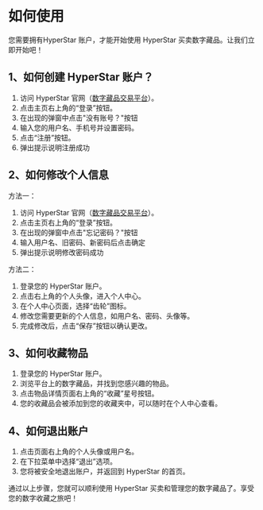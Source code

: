 # 如何使用

您需要拥有HyperStar 账户，才能开始使用 HyperStar 买卖数字藏品。让我们立即开始吧！

## 1、如何创建 HyperStar 账户？

1. 访问 HyperStar 官网（[数字藏品交易平台](http://42.192.90.134:5173/#/)）。
2. 点击主页右上角的“登录”按钮。
3. 在出现的弹窗中点击"没有账号？"按钮
4. 输入您的用户名、手机号并设置密码。
5. 点击“注册”按钮。
6. 弹出提示说明注册成功

## 2、如何修改个人信息

方法一：

1. 访问 HyperStar 官网（[数字藏品交易平台](http://42.192.90.134:5173/#/)）。
2. 点击主页右上角的“登录”按钮。
3. 在出现的弹窗中点击"忘记密码？"按钮
4. 输入用户名、旧密码、新密码后点击确定
5. 弹出提示说明修改密码成功

方法二：

1. 登录您的 HyperStar 账户。
2. 点击右上角的个人头像，进入个人中心。
3. 在个人中心页面，选择“齿轮”图标。
4. 修改您需要更新的个人信息，如用户名、密码、头像等。
5. 完成修改后，点击“保存”按钮以确认更改。

## 3、如何收藏物品

1. 登录您的 HyperStar 账户。
2. 浏览平台上的数字藏品，并找到您感兴趣的物品。
3. 点击物品详情页面右上角的“收藏”星号按钮。
4. 您的收藏品会被添加到您的收藏夹中，可以随时在个人中心查看。

## 4、如何退出账户

1. 点击页面右上角的个人头像或用户名。
2. 在下拉菜单中选择“退出”选项。
3. 您将被安全地退出账户，并返回到 HyperStar 的首页。

通过以上步骤，您就可以顺利使用 HyperStar 买卖和管理您的数字藏品了。享受您的数字收藏之旅吧！